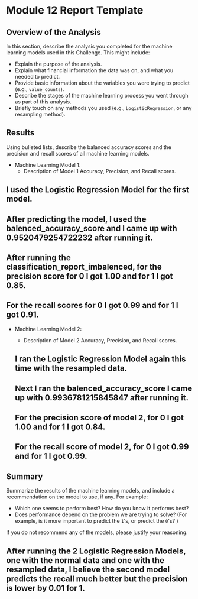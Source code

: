 # Module 12 Report Template

## Overview of the Analysis

In this section, describe the analysis you completed for the machine learning models used in this Challenge. This might include:

* Explain the purpose of the analysis.
* Explain what financial information the data was on, and what you needed to predict.
* Provide basic information about the variables you were trying to predict (e.g., `value_counts`).
* Describe the stages of the machine learning process you went through as part of this analysis.
* Briefly touch on any methods you used (e.g., `LogisticRegression`, or any resampling method).

## Results

Using bulleted lists, describe the balanced accuracy scores and the precision and recall scores of all machine learning models.

* Machine Learning Model 1:
  * Description of Model 1 Accuracy, Precision, and Recall scores.

## I used the Logistic Regression Model for the first model.
## After predicting the model, I used the balenced_accuracy_score and I came up with 0.9520479254722232 after running it.
## After running the classification_report_imbalenced, for the precision score for 0 I got 1.00 and for 1 I got 0.85.
## For the recall scores for 0 I got 0.99 and for 1 I got 0.91.


* Machine Learning Model 2:
  * Description of Model 2 Accuracy, Precision, and Recall scores.
  
  ## I ran the Logistic Regression Model again this time with the resampled data.
  ## Next I ran the balenced_accuracy_score I came up with 0.9936781215845847 after running it.
  ## For the precision score of model 2, for 0 I got 1.00 and for 1 I got 0.84.
  ## For the recall score of model 2, for 0 I got 0.99 and for 1 I got 0.99.
  

## Summary

Summarize the results of the machine learning models, and include a recommendation on the model to use, if any. For example:
* Which one seems to perform best? How do you know it performs best?
* Does performance depend on the problem we are trying to solve? (For example, is it more important to predict the `1`'s, or predict the `0`'s? )

If you do not recommend any of the models, please justify your reasoning.


## After running the 2 Logistic Regression Models, one with the normal data and one with the resampled data, I believe the second model predicts the recall much better but the precision is lower by 0.01 for 1.


